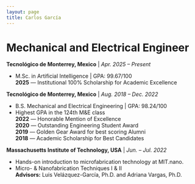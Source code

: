```yaml
---
layout: page
title: Carlos García
---
```


# Mechanical and Electrical Engineer

**Tecnológico de Monterrey, Mexico** | _Apr. 2025 – Present_
- M.Sc. in Artificial Intelligence | GPA: 99.67/100    
  **2025** — Institutional 100% Scholarship for Academic Excellence

**Tecnológico de Monterrey, Mexico** | _Aug. 2018 – Dec. 2022_
- B.S. Mechanical and Electrical Engineering | GPA: 98.24/100
- Highest GPA in the 124th M&E class    
  **2022** — Honorable Mention of Excellence  
  **2020** — Outstanding Engineering Student Award  
  **2019** — Golden Gear Award for best scoring Alumni  
  **2018** — Academic Scholarship for Best Candidates

**Massachusetts Institute of Technology, USA** | _Jun. – Jul. 2022_
- Hands-on introduction to microfabrication technology at MIT.nano.
- Micro- & Nanofabrication Techniques I & II  
   **Advisors:** Luis Velázquez-García, Ph.D. and Adriana Vargas, Ph.D. 


